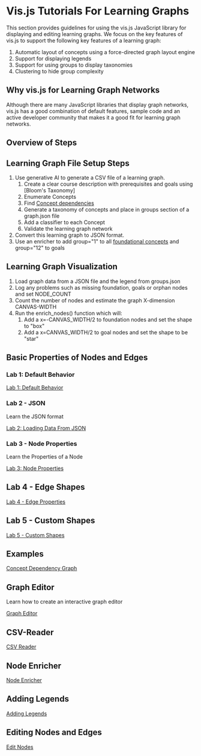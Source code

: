 # Vis.js Tutorials For Learning Graphs

This section provides guidelines for using the vis.js JavaScript library for
displaying and editing learning graphs.  We focus on the key features of
vis.js to support the following key features of a learning graph:

1. Automatic layout of concepts using a force-directed graph layout engine
2. Support for displaying legends
3. Support for using groups to display taxonomies
4. Clustering to hide group complexity

## Why vis.js for Learning Graph Networks

Although there are many JavaScript libraries
that display graph networks, vis.js has a good combination of
default features, sample code and an active developer community
that makes it a good fit for learning graph networks.

## Overview of Steps

## Learning Graph File Setup Steps

1. Use generative AI to generate a CSV file of a learning graph.
    1. Create a clear course description with prerequisites and goals using [Bloom's Taxonomy]
    1. Enumerate Concepts
    1. Find [Concept dependencies](../glossary.md#concept-dependency)
    1. Generate a taxonomy of concepts and place in groups section of a graph.json file
    1. Add a classifier to each Concept
    1. Validate the learning graph network
2. Convert this learning graph to JSON format.
3. Use an enricher to add group="1" to all [foundational concepts](../glossary.md#foundational-concepts) and group="12" to goals

## Learning Graph Visualization

1. Load graph data from a JSON file and the legend from groups.json
2. Log any problems such as missing foundation, goals or orphan nodes and set NODE_COUNT
3. Count the number of nodes and estimate the graph X-dimension CANVAS-WIDTH
4. Run the enrich_nodes() function which will:
    1. Add a x=-CANVAS_WIDTH/2 to foundation nodes and set the shape to "box"
    2. Add a x=CANVAS_WIDTH/2 to goal nodes and set the shape to be "star"

## Basic Properties of Nodes and Edges

### Lab 1: Default Behavior

[Lab 1: Default Behavior](lab-01.md)

### Lab 2 - JSON

Learn the JSON format

[Lab 2: Loading Data From JSON](lab-02.md)

### Lab 3 - Node Properties

Learn the Properties of a Node

[Lab 3: Node Properties](lab-03.md)

## Lab 4 - Edge Shapes

[Lab 4 - Edge Properties](./lab-04.html)

## Lab 5 - Custom Shapes

[Lab 5 - Custom Shapes](./lab-05.html)


## Examples

[Concept Dependency Graph](./concept-dependency-graph.md)

## Graph Editor

Learn how to create an interactive graph editor

[Graph Editor](./graph-editor/index.md)

## CSV-Reader

[CSV Reader](./csv-reader/index.md)

## Node Enricher

[Node Enricher](./node-enricher/index.md)

## Adding Legends

[Adding Legends](./legends/index.md)

## Editing Nodes and Edges

[Edit Nodes](./edit-nodes/index.md)

